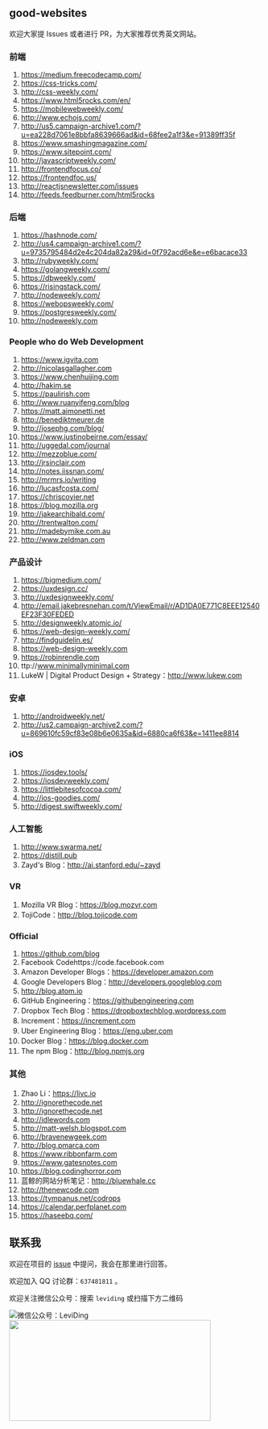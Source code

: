 ## good-websites

欢迎大家提 Issues 或者进行 PR，为大家推荐优秀英文网站。

### 前端

1.	https://medium.freecodecamp.com/
2.	https://css-tricks.com/
3.	http://css-weekly.com/
4.	https://www.html5rocks.com/en/
5.	https://mobilewebweekly.com/
6.	http://www.echojs.com/
7.	http://us5.campaign-archive1.com/?u=ea228d7061e8bbfa8639666ad&id=68fee2a1f3&e=91389ff35f
8.	https://www.smashingmagazine.com/
9.	https://www.sitepoint.com/
10.	http://javascriptweekly.com/
11.	http://frontendfocus.co/
12.	https://frontendfoc.us/
13.	http://reactjsnewsletter.com/issues
14.	http://feeds.feedburner.com/html5rocks


### 后端

1.	https://hashnode.com/
2.	http://us4.campaign-archive1.com/?u=9735795484d2e4c204da82a29&id=0f792acd6e&e=e6bacace33
3.	http://rubyweekly.com/
4.	https://golangweekly.com/
5.	https://dbweekly.com/
6.	https://risingstack.com/
7.	http://nodeweekly.com/
8.	https://webopsweekly.com/
9.	https://postgresweekly.com/
10.	http://nodeweekly.com


### People who do Web Development

1.	https://www.igvita.com
2.	http://nicolasgallagher.com
3.	https://www.chenhuijing.com
4.	http://hakim.se
5.	https://paulirish.com
6.	http://www.ruanyifeng.com/blog
7.	https://matt.aimonetti.net
8.	http://benediktmeurer.de
9.	http://josephg.com/blog/
10.	https://www.justinobeirne.com/essay/
11.	http://uggedal.com/journal
12.	http://mezzoblue.com/
13.	http://jrsinclair.com
14.	http://notes.iissnan.com/
15.	http://mrmrs.io/writing
16.	http://lucasfcosta.com/
17.	https://chriscoyier.net
18.	https://blog.mozilla.org
19.	http://jakearchibald.com/
20.	http://trentwalton.com/
21.	http://madebymike.com.au
22.	http://www.zeldman.com


### 产品设计

1.	https://bigmedium.com/
2.	https://uxdesign.cc/
3.	http://uxdesignweekly.com/
4. http://email.jakebresnehan.com/t/ViewEmail/r/AD1DA0E771C8EEE12540EF23F30FEDED
5.	http://designweekly.atomic.io/
6.	https://web-design-weekly.com/
7.	http://findguidelin.es/
8.	https://web-design-weekly.com
9.	https://robinrendle.com
10.	ttp://www.minimallyminimal.com
11.	LukeW | Digital Product Design + Strategy：http://www.lukew.com


### 安卓

1.	http://androidweekly.net/
2.	http://us2.campaign-archive2.com/?u=869610fc59cf83e08b6e0635a&id=6880ca6f63&e=1411ee8814


### iOS

1.	https://iosdev.tools/
2.	https://iosdevweekly.com/
3.	https://littlebitesofcocoa.com/
4.	http://ios-goodies.com/
5.	http://digest.swiftweekly.com/


### 人工智能

1.	http://www.swarma.net/
2.	https://distill.pub
3.	Zayd's Blog：http://ai.stanford.edu/~zayd


### VR

1.	Mozilla VR Blog：https://blog.mozvr.com
2.	TojiCode：http://blog.tojicode.com


### Official

1.	https://github.com/blog
2.	Facebook Codehttps://code.facebook.com
3.	Amazon Developer Blogs：https://developer.amazon.com
4.	Google Developers Blog：http://developers.googleblog.com
5.	http://blog.atom.io
6.	GitHub Engineering：https://githubengineering.com
7.	Dropbox Tech Blog：https://dropboxtechblog.wordpress.com
8.	Increment：https://increment.com
9.	Uber Engineering Blog：https://eng.uber.com
10.	Docker Blog：https://blog.docker.com
11.	The npm Blog：http://blog.npmjs.org


### 其他

1.	Zhao Li：https://livc.io
2.	http://ignorethecode.net
3.	http://ignorethecode.net
4.	http://idlewords.com
5.	http://matt-welsh.blogspot.com
6.	http://bravenewgeek.com
7.	http://blog.pmarca.com
8.	https://www.ribbonfarm.com
9.	https://www.gatesnotes.com
10.	https://blog.codinghorror.com
11.	蓝鲸的网站分析笔记：http://bluewhale.cc
12.	http://thenewcode.com
13.	https://tympanus.net/codrops
14.	https://calendar.perfplanet.com
15.	https://haseebq.com/


## 联系我

欢迎在项目的 <a href="https://github.com/leviding/fe-camp/issues" target="_blank">issue</a> 中提问，我会在那里进行回答。

欢迎加入 QQ 讨论群：`637481811` 。

欢迎关注微信公众号：搜索 `leviding` 或扫描下方二维码

![微信公众号：LeviDing](http://oiiyyn1t0.bkt.clouddn.com/levidinggzh.jpg)
<img src="http://oiiyyn1t0.bkt.clouddn.com/levidinggzh.jpg" height="200px" width="400px" />
